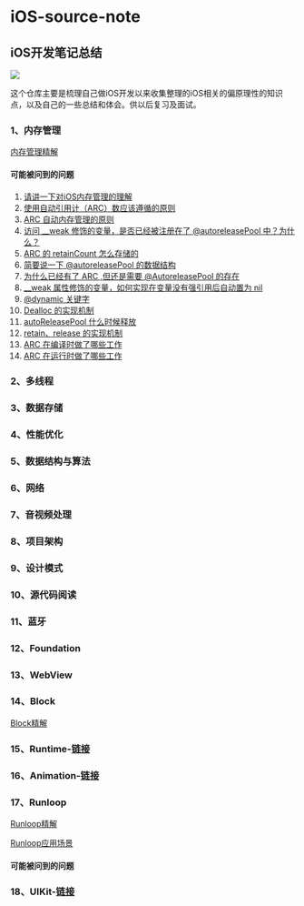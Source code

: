 # iOS-source-note
## iOS开发笔记总结
![](https://upload-images.jianshu.io/upload_images/1840444-c7dd5e3ab30ba9e1.jpg?imageMogr2/auto-orient/strip%7CimageView2/2/w/1240)

这个仓库主要是梳理自己做iOS开发以来收集整理的iOS相关的偏原理性的知识点，以及自己的一些总结和体会。供以后复习及面试。

### 1、内存管理
[内存管理精解](https://github.com/chilimyan/iOS-source-note/blob/master/内存管理/Objective-C内存管理精解.md)
#### 可能被问到的问题
1. [请讲一下对iOS内存管理的理解](https://github.com/chilimyan/iOS-source-note/blob/master/内存管理/iOS对象在内存中的存储方式.md)
2. [使用自动引用计（ARC）数应该遵循的原则](https://github.com/chilimyan/iOS-source-note/blob/master/内存管理/使用自动引用计（ARC）数应该遵循的原则%3F.md)
3. [ARC 自动内存管理的原则](https://github.com/chilimyan/iOS-source-note/blob/master/内存管理/ARC%20自动内存管理的原则.md)
4. [访问 __weak 修饰的变量，是否已经被注册在了 @autoreleasePool 中？为什么？](https://github.com/chilimyan/iOS-source-note/blob/master/内存管理/访问%20__weak%20修饰的变量，是否已经被注册在了%20%40autoreleasePool%20中？为什么？.md)
5. [ARC 的 retainCount 怎么存储的](https://github.com/chilimyan/iOS-source-note/blob/master/内存管理/ARC%20的%20retainCount%20怎么存储的？.md)
6. [简要说一下 @autoreleasePool 的数据结构](https://github.com/chilimyan/iOS-source-note/blob/master/内存管理/简要说一下%20%40autoreleasePool%20的数据结构.md)
7. [为什么已经有了 ARC ,但还是需要 @AutoreleasePool 的存在](https://github.com/chilimyan/iOS-source-note/blob/master/内存管理/为什么已经有了%20ARC%20%2C但还是需要%20%40AutoreleasePool%20的存在.md)
8. [__weak 属性修饰的变量，如何实现在变量没有强引用后自动置为 nil](https://github.com/chilimyan/iOS-source-note/blob/master/内存管理/__weak%20属性修饰的变量，如何实现在变量没有强引用后自动置为%20nil.md)
9. [@dynamic 关键字](https://github.com/chilimyan/iOS-source-note/blob/master/内存管理/%40dynamic%20关键字.md)
10. [Dealloc 的实现机制](https://github.com/chilimyan/iOS-source-note/blob/master/内存管理/Dealloc%20的实现机制.md)
11. [autoReleasePool 什么时候释放](https://github.com/chilimyan/iOS-source-note/blob/master/内存管理/autoReleasePool%20什么时候释放.md)
12. [retain、release 的实现机制](https://github.com/chilimyan/iOS-source-note/blob/master/内存管理/retain、release%20的实现机制.md)
13. [ARC 在编译时做了哪些工作](https://github.com/chilimyan/iOS-source-note/blob/master/内存管理/ARC%20在编译时做了哪些工作.md)
14. [ARC 在运行时做了哪些工作](https://github.com/chilimyan/iOS-source-note/blob/master/内存管理/ARC%20在运行时做了哪些工作.md)

### 2、多线程

### 3、数据存储

### 4、性能优化

### 5、数据结构与算法

### 6、网络

### 7、音视频处理

### 8、项目架构

### 9、设计模式

### 10、源代码阅读

### 11、蓝牙

### 12、Foundation

### 13、WebView

### 14、Block

[Block精解](https://github.com/chilimyan/iOS-source-note/blob/master/Block/Objective-C中Block精解.md)

### 15、Runtime-[链接]()

### 16、Animation-[链接]()

### 17、Runloop
[Runloop精解](https://github.com/chilimyan/iOS-source-note/blob/master/Runloop/Runloop精解.md)

[Runloop应用场景](https://github.com/chilimyan/iOS-source-note/blob/master/Runloop/Runloop应用场景.md)
#### 可能被问到的问题

### 18、UIKit-[链接]()

